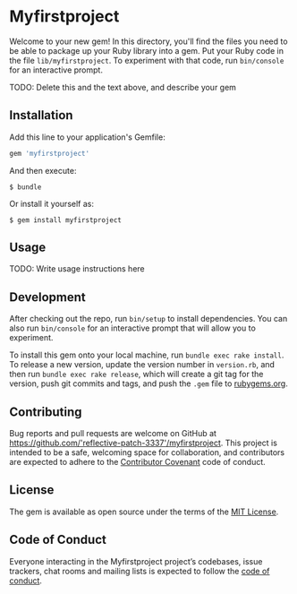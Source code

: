 # Myfirstproject

Welcome to your new gem! In this directory, you'll find the files you need to be able to package up your Ruby library into a gem. Put your Ruby code in the file `lib/myfirstproject`. To experiment with that code, run `bin/console` for an interactive prompt.

TODO: Delete this and the text above, and describe your gem

## Installation

Add this line to your application's Gemfile:

```ruby
gem 'myfirstproject'
```

And then execute:

    $ bundle

Or install it yourself as:

    $ gem install myfirstproject

## Usage

TODO: Write usage instructions here

## Development

After checking out the repo, run `bin/setup` to install dependencies. You can also run `bin/console` for an interactive prompt that will allow you to experiment.

To install this gem onto your local machine, run `bundle exec rake install`. To release a new version, update the version number in `version.rb`, and then run `bundle exec rake release`, which will create a git tag for the version, push git commits and tags, and push the `.gem` file to [rubygems.org](https://rubygems.org).

## Contributing

Bug reports and pull requests are welcome on GitHub at https://github.com/'reflective-patch-3337'/myfirstproject. This project is intended to be a safe, welcoming space for collaboration, and contributors are expected to adhere to the [Contributor Covenant](http://contributor-covenant.org) code of conduct.

## License

The gem is available as open source under the terms of the [MIT License](https://opensource.org/licenses/MIT).

## Code of Conduct

Everyone interacting in the Myfirstproject project’s codebases, issue trackers, chat rooms and mailing lists is expected to follow the [code of conduct](https://github.com/'reflective-patch-3337'/myfirstproject/blob/master/CODE_OF_CONDUCT.md).
